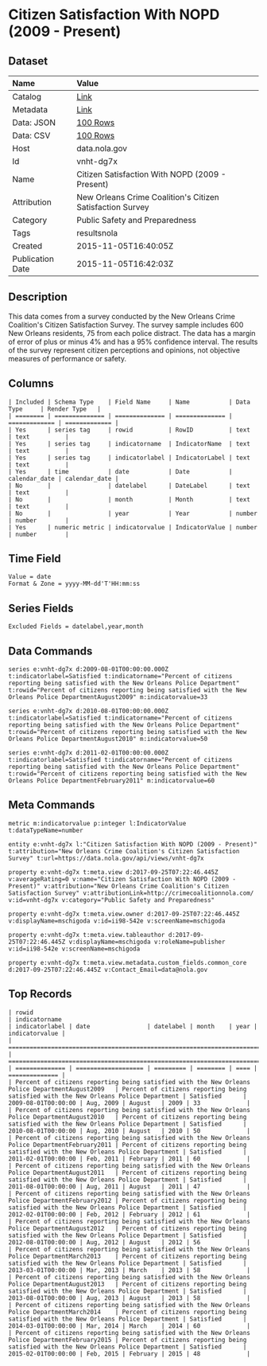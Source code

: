# Citizen Satisfaction With NOPD (2009 - Present)

## Dataset

| Name | Value |
| :--- | :---- |
| Catalog | [Link](https://catalog.data.gov/dataset/citizen-satisfaction-with-nopd-2009-present) |
| Metadata | [Link](https://data.nola.gov/api/views/vnht-dg7x) |
| Data: JSON | [100 Rows](https://data.nola.gov/api/views/vnht-dg7x/rows.json?max_rows=100) |
| Data: CSV | [100 Rows](https://data.nola.gov/api/views/vnht-dg7x/rows.csv?max_rows=100) |
| Host | data.nola.gov |
| Id | vnht-dg7x |
| Name | Citizen Satisfaction With NOPD (2009 - Present) |
| Attribution | New Orleans Crime Coalition's Citizen Satisfaction Survey |
| Category | Public Safety and Preparedness |
| Tags | resultsnola |
| Created | 2015-11-05T16:40:05Z |
| Publication Date | 2015-11-05T16:42:03Z |

## Description

This data comes from a survey conducted by the New Orleans Crime Coalition's Citizen Satisfaction Survey. The survey sample includes 600 New Orleans residents, 75 from each police distract. The data has a margin of error of plus or minus 4% and has a 95% confidence interval. The results of the survey represent citizen perceptions and opinions, not objective measures of performance or safety.

## Columns

```ls
| Included | Schema Type    | Field Name     | Name           | Data Type     | Render Type   |
| ======== | ============== | ============== | ============== | ============= | ============= |
| Yes      | series tag     | rowid          | RowID          | text          | text          |
| Yes      | series tag     | indicatorname  | IndicatorName  | text          | text          |
| Yes      | series tag     | indicatorlabel | IndicatorLabel | text          | text          |
| Yes      | time           | date           | Date           | calendar_date | calendar_date |
| No       |                | datelabel      | DateLabel      | text          | text          |
| No       |                | month          | Month          | text          | text          |
| No       |                | year           | Year           | number        | number        |
| Yes      | numeric metric | indicatorvalue | IndicatorValue | number        | number        |
```

## Time Field

```ls
Value = date
Format & Zone = yyyy-MM-dd'T'HH:mm:ss
```

## Series Fields

```ls
Excluded Fields = datelabel,year,month
```

## Data Commands

```ls
series e:vnht-dg7x d:2009-08-01T00:00:00.000Z t:indicatorlabel=Satisfied t:indicatorname="Percent of citizens reporting being satisfied with the New Orleans Police Department" t:rowid="Percent of citizens reporting being satisfied with the New Orleans Police DepartmentAugust2009" m:indicatorvalue=33

series e:vnht-dg7x d:2010-08-01T00:00:00.000Z t:indicatorlabel=Satisfied t:indicatorname="Percent of citizens reporting being satisfied with the New Orleans Police Department" t:rowid="Percent of citizens reporting being satisfied with the New Orleans Police DepartmentAugust2010" m:indicatorvalue=50

series e:vnht-dg7x d:2011-02-01T00:00:00.000Z t:indicatorlabel=Satisfied t:indicatorname="Percent of citizens reporting being satisfied with the New Orleans Police Department" t:rowid="Percent of citizens reporting being satisfied with the New Orleans Police DepartmentFebruary2011" m:indicatorvalue=60
```

## Meta Commands

```ls
metric m:indicatorvalue p:integer l:IndicatorValue t:dataTypeName=number

entity e:vnht-dg7x l:"Citizen Satisfaction With NOPD (2009 - Present)" t:attribution="New Orleans Crime Coalition's Citizen Satisfaction Survey" t:url=https://data.nola.gov/api/views/vnht-dg7x

property e:vnht-dg7x t:meta.view d:2017-09-25T07:22:46.445Z v:averageRating=0 v:name="Citizen Satisfaction With NOPD (2009 - Present)" v:attribution="New Orleans Crime Coalition's Citizen Satisfaction Survey" v:attributionLink=http://crimecoalitionnola.com/ v:id=vnht-dg7x v:category="Public Safety and Preparedness"

property e:vnht-dg7x t:meta.view.owner d:2017-09-25T07:22:46.445Z v:displayName=mschigoda v:id=ii98-542e v:screenName=mschigoda

property e:vnht-dg7x t:meta.view.tableauthor d:2017-09-25T07:22:46.445Z v:displayName=mschigoda v:roleName=publisher v:id=ii98-542e v:screenName=mschigoda

property e:vnht-dg7x t:meta.view.metadata.custom_fields.common_core d:2017-09-25T07:22:46.445Z v:Contact_Email=data@nola.gov
```

## Top Records

```ls
| rowid                                                                                            | indicatorname                                                                        | indicatorlabel | date                | datelabel | month    | year | indicatorvalue | 
| ================================================================================================ | ==================================================================================== | ============== | =================== | ========= | ======== | ==== | ============== | 
| Percent of citizens reporting being satisfied with the New Orleans Police DepartmentAugust2009   | Percent of citizens reporting being satisfied with the New Orleans Police Department | Satisfied      | 2009-08-01T00:00:00 | Aug, 2009 | August   | 2009 | 33             | 
| Percent of citizens reporting being satisfied with the New Orleans Police DepartmentAugust2010   | Percent of citizens reporting being satisfied with the New Orleans Police Department | Satisfied      | 2010-08-01T00:00:00 | Aug, 2010 | August   | 2010 | 50             | 
| Percent of citizens reporting being satisfied with the New Orleans Police DepartmentFebruary2011 | Percent of citizens reporting being satisfied with the New Orleans Police Department | Satisfied      | 2011-02-01T00:00:00 | Feb, 2011 | February | 2011 | 60             | 
| Percent of citizens reporting being satisfied with the New Orleans Police DepartmentAugust2011   | Percent of citizens reporting being satisfied with the New Orleans Police Department | Satisfied      | 2011-08-01T00:00:00 | Aug, 2011 | August   | 2011 | 47             | 
| Percent of citizens reporting being satisfied with the New Orleans Police DepartmentFebruary2012 | Percent of citizens reporting being satisfied with the New Orleans Police Department | Satisfied      | 2012-02-01T00:00:00 | Feb, 2012 | February | 2012 | 61             | 
| Percent of citizens reporting being satisfied with the New Orleans Police DepartmentAugust2012   | Percent of citizens reporting being satisfied with the New Orleans Police Department | Satisfied      | 2012-08-01T00:00:00 | Aug, 2012 | August   | 2012 | 56             | 
| Percent of citizens reporting being satisfied with the New Orleans Police DepartmentMarch2013    | Percent of citizens reporting being satisfied with the New Orleans Police Department | Satisfied      | 2013-03-01T00:00:00 | Mar, 2013 | March    | 2013 | 58             | 
| Percent of citizens reporting being satisfied with the New Orleans Police DepartmentAugust2013   | Percent of citizens reporting being satisfied with the New Orleans Police Department | Satisfied      | 2013-08-01T00:00:00 | Aug, 2013 | August   | 2013 | 58             | 
| Percent of citizens reporting being satisfied with the New Orleans Police DepartmentMarch2014    | Percent of citizens reporting being satisfied with the New Orleans Police Department | Satisfied      | 2014-03-01T00:00:00 | Mar, 2014 | March    | 2014 | 60             | 
| Percent of citizens reporting being satisfied with the New Orleans Police DepartmentFebruary2015 | Percent of citizens reporting being satisfied with the New Orleans Police Department | Satisfied      | 2015-02-01T00:00:00 | Feb, 2015 | February | 2015 | 48             | 
```